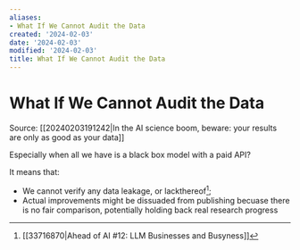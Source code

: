 ```yaml
---
aliases:
- What If We Cannot Audit the Data
created: '2024-02-03'
date: '2024-02-03'
modified: '2024-02-03'
title: What If We Cannot Audit the Data
---
```


# What If We Cannot Audit the Data

Source: [[20240203191242|In the AI science boom, beware: your results are only as good as your data]]

Especially when all we have is a black box model with a paid API?

It means that:
- We cannot verify any data leakage, or lackthereof[^1];
- Actual improvements might be dissuaded from publishing becuase there is no fair comparison, potentially holding back real research progress

[^1]: [[33716870|Ahead of AI #12: LLM Businesses and Busyness]]